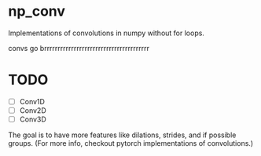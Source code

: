 # np_conv

Implementations of convolutions in numpy without for loops.

convs go brrrrrrrrrrrrrrrrrrrrrrrrrrrrrrrrrrrrrrr


# TODO

- [ ] Conv1D
- [ ] Conv2D
- [ ] Conv3D

The goal is to have more features like dilations, strides, and if possible groups. (For more info, checkout pytorch implementations of convolutions.) 

